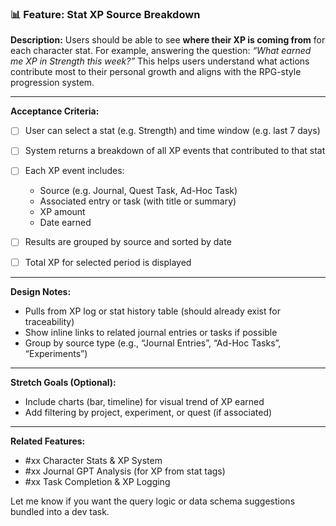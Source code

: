 ### 📊 Feature: Stat XP Source Breakdown

**Description:**
Users should be able to see **where their XP is coming from** for each character stat. For example, answering the question: _“What earned me XP in Strength this week?”_ This helps users understand what actions contribute most to their personal growth and aligns with the RPG-style progression system.

---

**Acceptance Criteria:**

- [ ] User can select a stat (e.g. Strength) and time window (e.g. last 7 days)
- [ ] System returns a breakdown of all XP events that contributed to that stat
- [ ] Each XP event includes:
  - Source (e.g. Journal, Quest Task, Ad-Hoc Task)
  - Associated entry or task (with title or summary)
  - XP amount
  - Date earned

- [ ] Results are grouped by source and sorted by date
- [ ] Total XP for selected period is displayed

---

**Design Notes:**

- Pulls from XP log or stat history table (should already exist for traceability)
- Show inline links to related journal entries or tasks if possible
- Group by source type (e.g., “Journal Entries”, “Ad-Hoc Tasks”, “Experiments”)

---

**Stretch Goals (Optional):**

- Include charts (bar, timeline) for visual trend of XP earned
- Add filtering by project, experiment, or quest (if associated)

---

**Related Features:**

- \#xx Character Stats & XP System
- \#xx Journal GPT Analysis (for XP from stat tags)
- \#xx Task Completion & XP Logging

Let me know if you want the query logic or data schema suggestions bundled into a dev task.
